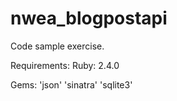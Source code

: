 # nwea_blogpostapi

Code sample exercise.

Requirements:
  Ruby: 2.4.0

  Gems:
    'json'
    'sinatra'
    'sqlite3'
